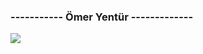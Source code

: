 ###  -----------  Ömer Yentür -------------

<img src="https://github-readme-stats.vercel.app/api?username=omeryentur&&show_icons=true&title_color=ff0000&icon_color=00ff00&text_color=ffff00&bg_color=456275">
